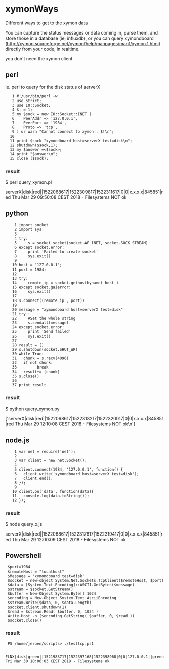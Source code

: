 # xymonWays
Different ways to get to the xymon data

You can capture the status messages or data coming in, parse them, and store those in a database (ie; influxdb), or you can query xymondboard (http://xymon.sourceforge.net/xymon/help/manpages/man1/xymon.1.html) directly from your code, in realtime.

you don't need the xymon client

## perl 

ie. perl to query for the disk status of serverX 

       1 #!/usr/bin/perl -w
       2 use strict;
       3 use IO::Socket;
       4 $| = 1;
       5 my $sock = new IO::Socket::INET (
       6    PeerAddr => '127.0.0.1',
       7    PeerPort => '1984',
       8    Proto => 'tcp',
       9 ) or warn "Cannot connect to xymon : $!\n";
      10
      11 print $sock "xymondboard host=serverX test=disk\n";
      12 shutdown($sock,1);
      13 my $answer =<$sock>;
      14 print "$answer\n";
      15 close ($sock);

### result

   $ perl query_xymon.pl
   
   serverX|disk|red||1522068617|1522309817|1522311617|0|0|x.x.x.x|845851|red Thu Mar 29 09:50:08 CEST 2018 - Filesystems NOT ok

## python

        1 import socket
        2 import sys
        3
        4 try:
        5     s = socket.socket(socket.AF_INET, socket.SOCK_STREAM)
        6 except socket.error:
        7     print 'Failed to create socket'
        8     sys.exit()
        9
       10 host = '127.0.0.1';
       11 port = 1984;
       12
       13 try:
       14     remote_ip = socket.gethostbyname( host )
       15 except socket.gaierror:
       16     sys.exit()
       17
       18 s.connect((remote_ip , port))
       19
       20 message = "xymondboard host=serverX test=disk"
       21 try :
       22     #Set the whole string
       23     s.sendall(message)
       24 except socket.error:
       25     print 'Send failed'
       26     sys.exit()
       27
       28 result = []
       29 s.shutdown(socket.SHUT_WR)
       30 while True:
       31   chunk = s.recv(4096)
       32   if not chunk:
       33         break
       34   result+= [chunk]
       35 s.close()
       36
       37 print result
       
### result

   $ python query_xymon.py
   
   ['serverX|disk|red||1522068617|1522318217|1522320017|0|0|x.x.x.x|845851|red Thu Mar 29 12:10:08 CEST 2018 - Filesystems NOT ok\n']

       

## node.js 

        1 var net = require('net');
        2
        3 var client = new net.Socket();
        4
        5 client.connect(1984, '127.0.0.1', function() {
        6   client.write('xymondboard host=serverX test=disk');
        7   client.end();
        8 });
        9
       10 client.on('data', function(data){
       11   console.log(data.toString());
       12 });

       
### result

   $ node query_x.js
   
   serverX|disk|red||1522068617|1522317617|1522319417|0|0|x.x.x.x|845851|red Thu Mar 29 12:00:09 CEST 2018 - Filesystems NOT ok

## Powershell

     $port=1984
     $remoteHost = "localhost"
     $Message = 'xymondboard test=disk'
     $socket = new-object System.Net.Sockets.TcpClient($remoteHost, $port)
     $data = [System.Text.Encoding]::ASCII.GetBytes($message)
     $stream = $socket.GetStream()
     $buffer = New-Object System.Byte[] 1024
     $encoding = New-Object System.Text.AsciiEncoding
     $stream.Write($data, 0, $data.Length)
     $socket.client.shutdown(1)
     $read = $stream.Read( $buffer, 0, 1024 )
     Write-Host -n ($encoding.GetString( $buffer, 0, $read ))
     $socket.close()

### result
    
     PS /home/jeroen/scripts> ./testtcp.ps1         
     
     FLNX|disk|green||1521983717|1522397168|1522398968|0|0|127.0.0.1||green Fri Mar 30 10:06:03 CEST 2018 - Filesystems ok
